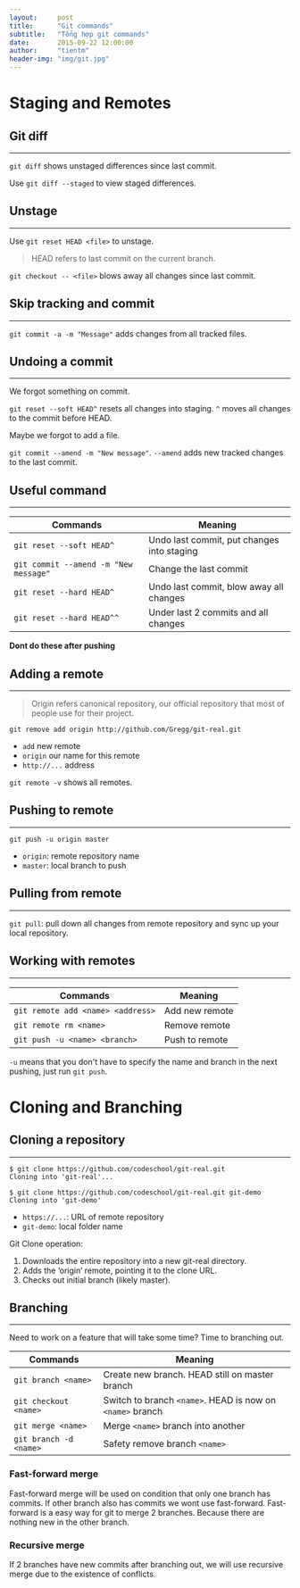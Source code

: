 ```yaml
---
layout:     post
title:      "Git commands"
subtitle:   "Tổng hợp git commands"
date:       2015-09-22 12:00:00
author:     "tientm"
header-img: "img/git.jpg"
---
```


# Staging and Remotes

## Git diff
---

`git diff` shows unstaged differences since last commit.

Use `git diff --staged` to view staged differences.

## Unstage
---

Use `git reset HEAD <file>` to unstage.

> HEAD refers to last commit on the current branch.

`git checkout -- <file>` blows away all changes since last commit.

## Skip tracking and commit
---

`git commit -a -m "Message"` adds changes from all tracked files.

## Undoing a commit
---

We forgot something on commit.

`git reset --soft HEAD^` resets all changes into staging. `^` moves all changes to the commit before HEAD.

Maybe we forgot to add a file.

`git commit --amend -m "New message"`. `--amend` adds new tracked changes to the last commit.

## Useful command
---

|Commands|Meaning|
|--|--|
|`git reset --soft HEAD^`|Undo last commit, put changes into staging|
|`git commit --amend -m "New message"`|Change the last commit|
|`git reset --hard HEAD^`|Undo last commit, blow away all changes|
|`git reset --hard HEAD^^`|Under last 2 commits and all changes|

__Dont do these after pushing__

## Adding a remote
---

> Origin refers canonical repository, our official repository that most of people use for their project.

`git remove add origin http://github.com/Gregg/git-real.git`

- `add` new remote
- `origin` our name for this remote
- `http://...` address

`git remote -v` shows all remotes.

## Pushing to remote
---

`git push -u origin master`

- `origin`: remote repository name
- `master`: local branch to push

## Pulling from remote
---

`git pull`: pull down all changes from remote repository and sync up your local repository.

## Working with remotes
---

|Commands|Meaning|
|--|--|
|`git remote add <name> <address>`|Add new remote|
|`git remote rm <name>`|Remove remote|
|`git push -u <name> <branch>`|Push to remote|

`-u` means that you don't have to specify the name and branch in the next pushing, just run `git push`.

# Cloning and Branching

## Cloning a repository
---

~~~
$ git clone https://github.com/codeschool/git-real.git
Cloning into 'git-real'...
~~~

~~~
$ git clone https://github.com/codeschool/git-real.git git-demo
Cloning into 'git-demo'
~~~

- `https://...`: URL of remote repository
- `git-demo`: local folder name

Git Clone operation:

1. Downloads the entire repository into a new git-real directory.
2. Adds the ‘origin’ remote, pointing it to the clone URL.
3. Checks out initial branch (likely master).

## Branching
---

Need to work on a feature that will take some time? Time to branching out.

|Commands|Meaning|
|--|--|
|`git branch <name>`|Create new branch. HEAD still on master branch|
|`git checkout <name>`|Switch to branch `<name>`. HEAD is now on `<name>` branch|
|`git merge <name>`|Merge `<name>` branch into another|
|`git branch -d <name>`|Safety remove branch `<name>`|

### Fast-forward merge

Fast-forward merge will be used on condition that only one branch has commits. If other branch also has commits we wont use fast-forward. Fast-forward is a easy way for git to merge 2 branches. Because there are nothing new in the other branch.

### Recursive merge

If 2 branches have new commits after branching out, we will use recursive merge due to the existence of conflicts.

